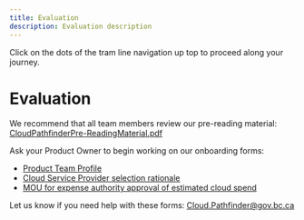 ```yaml
---
title: Evaluation
description: Evaluation description
---
```


Click on the dots of the tram line navigation up top to proceed along your journey.

# Evaluation
We recommend that all team members review our pre-reading material: [CloudPathfinderPre-ReadingMaterial.pdf](https://github.com/bcgov/cloud-pathfinder/raw/master/devhub-content/assets/CloudPathfinderPre-ReadingMaterial.pdf)

Ask your Product Owner to begin working on our onboarding forms:
- [Product Team Profile](https://forms.gle/oGXYqu7vzGD3jhYT9)
- [Cloud Service Provider selection rationale](https://forms.gle/KFiNVmGhfRuFyohx9)
- [MOU for expense authority approval of estimated cloud spend](https://forms.gle/J7uEs8ELVDGSyAjB8)

Let us know if you need help with these forms: [Cloud.Pathfinder@gov.bc.ca](mailto:Cloud.Pathfinder@gov.bc.ca)
